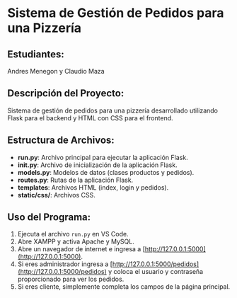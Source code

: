 # Sistema de Gestión de Pedidos para una Pizzería

## Estudiantes: 
Andres Menegon y Claudio Maza

## Descripción del Proyecto:
Sistema de gestión de pedidos para una pizzería desarrollado utilizando Flask para el backend y HTML con CSS para el frontend.

## Estructura de Archivos:
- **run.py**: Archivo principal para ejecutar la aplicación Flask.
- **__init__.py**: Archivo de inicialización de la aplicación Flask.
- **models.py**: Modelos de datos (clases productos y pedidos).
- **routes.py**: Rutas de la aplicación Flask.
- **templates**: Archivos HTML (index, login y pedidos).
- **static/css/**: Archivos CSS.

## Uso del Programa:
1. Ejecuta el archivo `run.py` en VS Code.
2. Abre XAMPP y activa Apache y MySQL.
3. Abre un navegador de internet e ingresa a [http://127.0.0.1:5000](http://127.0.0.1:5000).
4. Si eres administrador ingresa a [http://127.0.0.1:5000/pedidos](http://127.0.0.1:5000/pedidos) y coloca el usuario y contraseña proporcionado para ver los pedidos.
5. Si eres cliente, simplemente completa los campos de la página principal.

